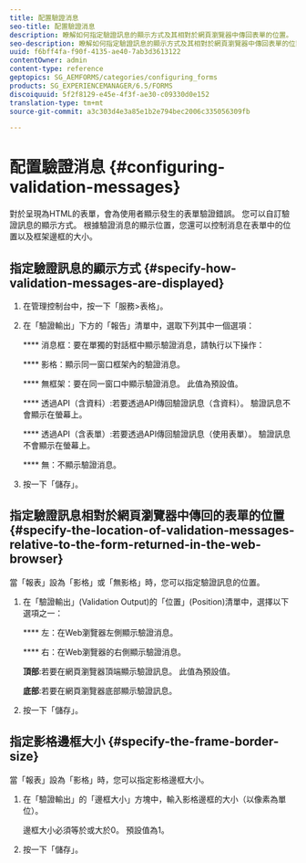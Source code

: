 ```yaml
---
title: 配置驗證消息
seo-title: 配置驗證消息
description: 瞭解如何指定驗證訊息的顯示方式及其相對於網頁瀏覽器中傳回表單的位置。
seo-description: 瞭解如何指定驗證訊息的顯示方式及其相對於網頁瀏覽器中傳回表單的位置。
uuid: f6bff4fa-f90f-4135-ae40-7ab3d3613122
contentOwner: admin
content-type: reference
geptopics: SG_AEMFORMS/categories/configuring_forms
products: SG_EXPERIENCEMANAGER/6.5/FORMS
discoiquuid: 5f2f8129-e45e-4f3f-ae30-c09330d0e152
translation-type: tm+mt
source-git-commit: a3c303d4e3a85e1b2e794bec2006c335056309fb

---
```



# 配置驗證消息 {#configuring-validation-messages}

對於呈現為HTML的表單，會為使用者顯示發生的表單驗證錯誤。 您可以自訂驗證訊息的顯示方式。 根據驗證消息的顯示位置，您還可以控制消息在表單中的位置以及框架邊框的大小。

## 指定驗證訊息的顯示方式 {#specify-how-validation-messages-are-displayed}

1. 在管理控制台中，按一下「服務>表格」。
1. 在「驗證輸出」下方的「報告」清單中，選取下列其中一個選項：

   **** 消息框：要在單獨的對話框中顯示驗證消息，請執行以下操作：

   **** 影格：顯示同一窗口框架內的驗證消息。

   **** 無框架：要在同一窗口中顯示驗證消息。 此值為預設值。

   **** 透過API（含資料）:若要透過API傳回驗證訊息（含資料）。 驗證訊息不會顯示在螢幕上。

   **** 透過API（含表單）:若要透過API傳回驗證訊息（使用表單）。 驗證訊息不會顯示在螢幕上。

   **** 無：不顯示驗證消息。

1. 按一下「儲存」。

## 指定驗證訊息相對於網頁瀏覽器中傳回的表單的位置 {#specify-the-location-of-validation-messages-relative-to-the-form-returned-in-the-web-browser}

當「報表」設為「影格」或「無影格」時，您可以指定驗證訊息的位置。

1. 在「驗證輸出」(Validation Output)的「位置」(Position)清單中，選擇以下選項之一：

   **** 左：在Web瀏覽器左側顯示驗證消息。

   **** 右：在Web瀏覽器的右側顯示驗證消息。

   **頂部**:若要在網頁瀏覽器頂端顯示驗證訊息。 此值為預設值。

   **底部**:若要在網頁瀏覽器底部顯示驗證訊息。

1. 按一下「儲存」。

## 指定影格邊框大小 {#specify-the-frame-border-size}

當「報表」設為「影格」時，您可以指定影格邊框大小。

1. 在「驗證輸出」的「邊框大小」方塊中，輸入影格邊框的大小（以像素為單位）。

   邊框大小必須等於或大於0。 預設值為1。

1. 按一下「儲存」。


